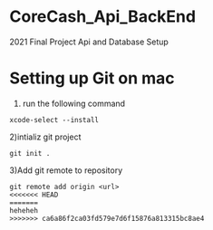 # CoreCash_Api_BackEnd
2021 Final Project Api and Database Setup


# Setting up Git on mac 
1) run the following command
```
xcode-select --install
```

2)intializ git project
```
git init .
```

3)Add git remote to repository 
```
git remote add origin <url>
<<<<<<< HEAD
=======
heheheh
>>>>>>> ca6a86f2ca03fd579e7d6f15876a813315bc8ae4
```


